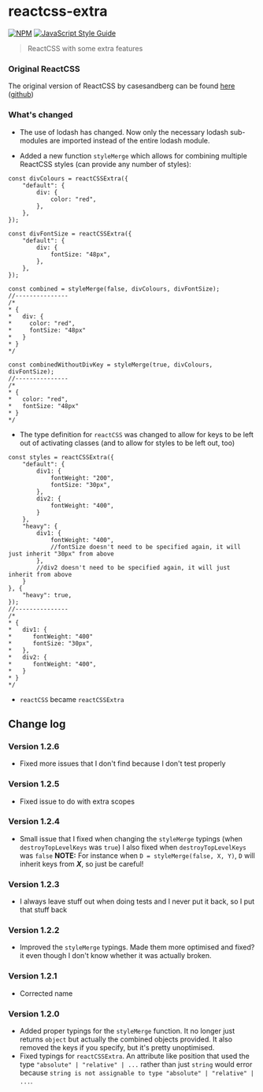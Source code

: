 # reactcss-extra

[![NPM](https://img.shields.io/npm/v/reactcss-extra.svg)](https://www.npmjs.com/package/@dexterhill0/react-pickers) [![JavaScript Style Guide](https://img.shields.io/badge/code_style-standard-brightgreen.svg)](https://standardjs.com)



> ReactCSS with some extra features



### Original ReactCSS

The original version of ReactCSS by casesandberg can be found [here](https://www.npmjs.com/package/reactcss) ([github](https://github.com/casesandberg/reactcss))



### What's changed

* The use of lodash has changed. Now only the necessary lodash sub-modules are imported instead of the entire lodash module.

* Added a new function `styleMerge` which allows for combining multiple ReactCSS styles (can provide any number of styles):

```tsx
const divColours = reactCSSExtra({
    "default": {
        div: {
            color: "red",
        },
    },
});

const divFontSize = reactCSSExtra({
    "default": {
        div: {
            fontSize: "48px",
        },
    },
});

const combined = styleMerge(false, divColours, divFontSize);
//---------------
/*
* {
*   div: {
*     color: "red",
*     fontSize: "48px"
*   }
* }
*/

const combinedWithoutDivKey = styleMerge(true, divColours, divFontSize);
//---------------
/*
* {
*   color: "red",
*   fontSize: "48px"
* }
*/
```

* The type definition for `reactCSS` was changed to allow for keys to be left out of activating classes (and to allow for styles to be left out, too)

```tsx
const styles = reactCSSExtra({
    "default": {
        div1: {
            fontWeight: "200",
            fontSize: "30px",
        },
        div2: {
            fontWeight: "400",
        }
    },
    "heavy": {
        div1: {
            fontWeight: "400",
            //fontSize doesn't need to be specified again, it will just inherit "30px" from above
        },
        //div2 doesn't need to be specified again, it will just inherit from above
    }
}, {
    "heavy": true,
});
//---------------
/*
* {
*   div1: {
*      fontWeight: "400"
*      fontSize: "30px",
*   },
*   div2: {
*      fontWeight: "400",
*   }
* }
*/
```

* `reactCSS` became `reactCSSExtra`



## Change log

### Version 1.2.6
* Fixed more issues that I don't find because I don't test properly

### Version 1.2.5
* Fixed issue to do with extra scopes

### Version 1.2.4
* Small issue that I fixed when changing the `styleMerge` typings (when `destroyTopLevelKeys` was `true`) I also fixed when `destroyTopLevelKeys` was `false`
**NOTE:** For instance when `D = styleMerge(false, X, Y)`, `D` will inherit keys from ***X***, so just be careful!

### Version 1.2.3
* I always leave stuff out when doing tests and I never put it back, so I put that stuff back

### Version 1.2.2
* Improved the `styleMerge` typings. Made them more optimised and fixed? it even though I don't know whether it was actually broken.

### Version 1.2.1
* Corrected name

### Version 1.2.0

* Added proper typings for the `styleMerge` function. It no longer just returns `object` but actually the combined objects provided. It also removed the keys if you specify, but it's pretty unoptimised.
* Fixed typings for `reactCSSExtra`. An attribute like position that used the type `"absolute" | "relative" | ...` rather than just `string` would error because `string is not assignable to type "absolute" | "relative" | ...`.

 



